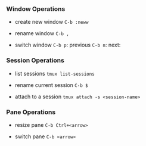 ### Window Operations

* create new window
`C-b :neww`

* rename window
`C-b ,`

* switch window
`C-b p`: previous
`C-b n`: next:

### Session Operations

* list sessions
`tmux list-sessions`

* rename current session
`C-b $`

* attach to a session
`tmux attach -s <session-name>`


### Pane Operations

* resize pane
`C-b Ctrl+<arrow>`

* switch pane
`C-b <arrow>`

